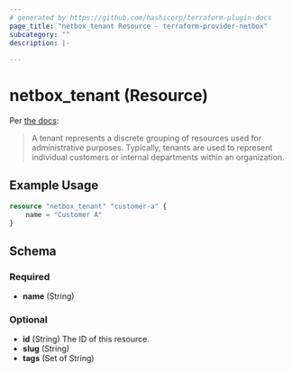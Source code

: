 ```yaml
---
# generated by https://github.com/hashicorp/terraform-plugin-docs
page_title: "netbox_tenant Resource - terraform-provider-netbox"
subcategory: ""
description: |-
  
---
```


# netbox_tenant (Resource)

Per [the docs](https://netbox.readthedocs.io/en/stable/models/tenancy/tenant/):

> A tenant represents a discrete grouping of resources used for administrative purposes. Typically, tenants are used to represent individual customers or internal departments within an organization. 

## Example Usage

```terraform
resource "netbox_tenant" "customer-a" {
    name = "Customer A"
}
```

<!-- schema generated by tfplugindocs -->
## Schema

### Required

- **name** (String)

### Optional

- **id** (String) The ID of this resource.
- **slug** (String)
- **tags** (Set of String)


